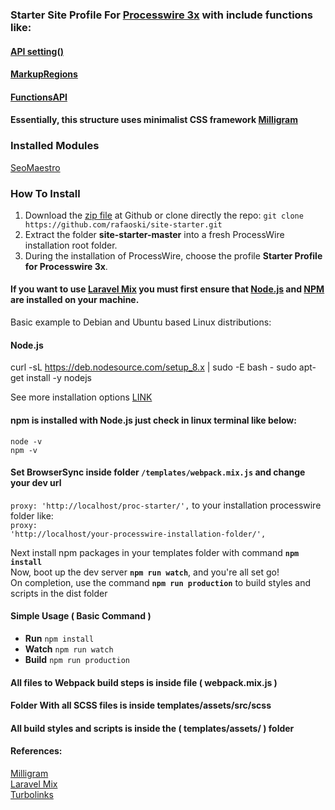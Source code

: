 ### Starter Site Profile For [Processwire 3x](https://processwire.com/) with include functions like:
#### [API setting()](https://processwire.com/blog/posts/processwire-3.0.119-and-new-site-updates/)
#### [MarkupRegions](https://processwire.com/blog/posts/processwire-3.0.49-introduces-a-new-template-file-strategy/)
#### [FunctionsAPI](https://processwire.com/blog/posts/processwire-3.0.39-core-updates/)  

#### Essentially, this structure uses minimalist CSS framework [Milligram](https://milligram.io/)

### Installed Modules
[SeoMaestro](https://modules.processwire.com/modules/seo-maestro/) 

### How To Install
1. Download the [zip file](https://github.com/rafaoski/site-starter/archive/master.zip) at Github or clone directly the repo: ```git clone https://github.com/rafaoski/site-starter.git```
2. Extract the folder **site-starter-master** into a fresh ProcessWire installation root folder.
3. During the installation of ProcessWire, choose the profile **Starter Profile for Processwire 3x**.

#### If you want to use [Laravel Mix](https://github.com/JeffreyWay/laravel-mix) you must first ensure that [Node.js](https://nodejs.org/en/download/) and [NPM](https://www.npmjs.com/get-npm) are installed on your machine.
Basic example to Debian and Ubuntu based Linux distributions:  
#### Node.js
curl -sL https://deb.nodesource.com/setup_8.x | sudo -E bash -
sudo apt-get install -y nodejs

See more installation options [LINK](https://nodejs.org/en/download/package-manager/)  
#### npm is installed with Node.js just check in linux terminal like below:
<code>node -v</code>  
<code>npm -v</code>

#### Set BrowserSync inside folder <code>/templates/webpack.mix.js</code> and change your dev url  
<code>proxy: 'http://localhost/proc-starter/',</code> to your installation processwire folder like:  
<code>proxy: 'http://localhost/your-processwire-installation-folder/',</code>

Next install npm packages in your templates folder with command <code><b>npm install</b></code>  
Now, boot up the dev server <code><b>npm run watch</b></code>, and you're all set go!  
On completion, use the command <code><b>npm run production</b></code> to build styles and scripts in the dist folder  

#### Simple Usage ( Basic Command )
<ul>
<li><b>Run</b> <code>npm install</code></li>
<li><b>Watch</b> <code>npm run watch</code></li>  
<li><b>Build</b> <code>npm run production</code></li>
</ul>

#### All files to Webpack build steps is inside file ( webpack.mix.js )

#### Folder With all SCSS files is inside templates/assets/src/scss

#### All build styles and scripts is inside the ( templates/assets/ ) folder

#### References:
[Milligram](https://milligram.io/)  
[Laravel Mix](https://github.com/JeffreyWay/laravel-mix)  
[Turbolinks](https://github.com/turbolinks/turbolinks)  
